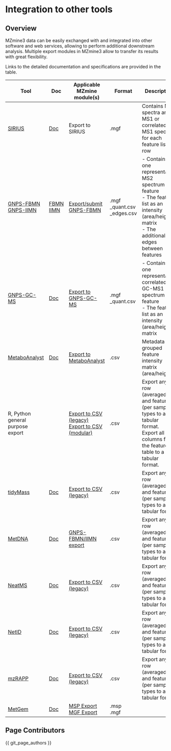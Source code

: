 # Integration to other tools

## Overview

MZmine3 data can be easily exchanged with and integrated into other software and web services, allowing to perform additional downstream analysis. Multiple export modules in MZmine3 allow to transfer its results with great flexibility.

Links to the detailed documentation and specifications are provided in the table.

| **Tool**                                                                                                                          | **Doc**                                                                                                                                                                | **Applicable MZmine module(s)**                                                                                                                          | **Format**                       | **Description**                                                                                                                                                  |
|-----------------------------------------------------------------------------------------------------------------------------------|------------------------------------------------------------------------------------------------------------------------------------------------------------------------|----------------------------------------------------------------------------------------------------------------------------------------------------------|----------------------------------|------------------------------------------------------------------------------------------------------------------------------------------------------------------|
| [SIRIUS](https://bio.informatik.uni-jena.de/software/sirius/)                                                                     | [Doc](https://ccms-ucsd.github.io/GNPSDocumentation/sirius/#with-the-feature-based-molecular-networking)                                                               | Export to SIRIUS                                                                                                                                         | .mgf                             | Contains MS2 spectra and MS1 or correlated MS1 spectra for each feature list row                                                                                 |
| [GNPS-FBMN](https://www.nature.com/articles/s41592-020-0933-6)<br>[GNPS-IIMN](https://www.nature.com/articles/s41467-021-23953-9) | [FBMN](https://ccms-ucsd.github.io/GNPSDocumentation/featurebasedmolecularnetworking-with-mzmine2/)<br>[IIMN](https://ccms-ucsd.github.io/GNPSDocumentation/fbmn-iin/) | [Export/submit GNPS-FBMN](./module_docs/io/data-exchange-with-other-software.md#gnps-fbmniimn-export)                                                    | .mgf<br>_quant.csv<br>_edges.csv | - Contains one representative MS2 spectrum per feature<br>- The feature list as an intensity (area/height) matrix<br>- The additional IIN edges between features |
| [GNPS-GC-MS](https://ccms-ucsd.github.io/GNPSDocumentation/gcanalysis/)                                                           | [Doc](https://ccms-ucsd.github.io/GNPSDocumentation/gc-ms-deconvolution/#gc-ms-data-processing-with-adap-mzmine)                                                       | [Export to GNPS-GC-MS](./module_docs/io/data-exchange-with-other-software.md#gnps-gc-ms-with-adap)                                                       | .mgf<br>_quant.csv               | - Contains one representative correlated GC-MS1 spectrum per feature<br>- The feature list as an intensity (area/height) matrix                                  |
| [MetaboAnalyst](https://www.metaboanalyst.ca/)                                                                                    | [Doc](https://www.metaboanalyst.ca/docs/Format.xhtml#ac:j_idt38)                                                                                                       | [Export to MetaboAnalyst](./module_docs/io/data-exchange-with-other-software.md#metaboanalyst-export)                                                    | .csv                             | Metadata grouped feature intensity matrix (area/height)                                                                                                          |
| R, Python<br>general purpose export                                                                                               |                                                                                                                                                                        | [Export to CSV (legacy)](./module_docs/io/feat-list-export.md#csv-legacy-mzmine-2)<br>[Export to CSV (modular)](/module_docs/io/feat-list-export.md#csv) | .csv                             | Export any row (averaged) and feature (per sample) types to a tabular format.<br>Export all columns from the feature table to a tabular format.                  |
| [tidyMass](https://github.com/tidymass/tidymass)                                                                                  | [Doc](https://www.tidymass.org/start/create_mass_dataset/#mzmine-feature-table-to-mass_dataset-class)                                                                  | [Export to CSV (legacy)](./module_docs/io/feat-list-export.md##csv-legacy-mzmine-2)                                                                      | .csv                             | Export any row (averaged) and feature (per sample) types to a tabular format                                                                                     |
| [MetDNA](http://metdna.zhulab.cn/)                                                                                                | [Doc](https://github.com/ZhuMetLab/MetDNA2_Web/blob/main/Tutorials/Tutorial_data_preprocessing_MZmine.pdf)                                                             | [GNPS-FBMN/IIMN export](./module_docs/io/data-exchange-with-other-software.md#gnps-fbmniimn-export)                                                      | .csv                             | Export any row (averaged) and feature (per sample) types to a tabular format                                                                                     |
| [NeatMS](https://github.com/bihealth/NeatMS)                                                                                      | [Doc](https://neatms.readthedocs.io/en/latest/first-steps/data-format/)                                                                                                | [Export to CSV (legacy)](./module_docs/io/feat-list-export.md##csv-legacy-mzmine-2)                                                                      | .csv                             | Export any row (averaged) and feature (per sample) types to a tabular format                                                                                     |
| [NetID](https://www.nature.com/articles/s41592-021-01303-3)                                                                       | [Doc](https://github.com/LiChenPU/NetID/blob/main/get%20started/UserGuideMD/User_guide_pdf.pdf)                                                                        | [Export to CSV (legacy)](./module_docs/io/feat-list-export.md##csv-legacy-mzmine-2)                                                                      | .csv                             | Export any row (averaged) and feature (per sample) types to a tabular format                                                                                     |
| [mzRAPP](https://github.com/YasinEl/mzRAPP#exporting-npp-outputs-from-different-tools)                                            | [Doc](https://github.com/YasinEl/mzRAPP#exporting-npp-outputs-from-different-tools)                                                                                    | [Export to CSV (legacy)](./module_docs/io/feat-list-export.md##csv-legacy-mzmine-2)                                                                      | .csv                             | Export any row (averaged) and feature (per sample) types to a tabular format                                                                                     | 
| [MetGem](https://metgem.github.io/)                                                                                               | [Doc](https://metgem.readthedocs.io/en/latest/user_manual/import.html#id1)                                                                                             | [MSP Export](./module_docs/io/feat-list-export.html#msp-export)<br/>[MGF Export](./module_docs/io/feat-list-export.md#mgf-export)                        | .msp<br/>.mgf                    |                                                                                                                                                                  |

[//]: # (TODO Add other software - FERMO? MS2LDA?)

## Page Contributors

{{ git_page_authors }}

